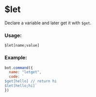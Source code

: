# $let

Declare a variable and later get it with `$get`.

### Usage:

```plain
$let[name;value]
```

### Example:

```javascript
bot.command({
  name: "letget",
  code: `
$get[hello] // return hi
$let[hello;hi]`
})
```
